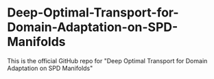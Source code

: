 # Deep-Optimal-Transport-for-Domain-Adaptation-on-SPD-Manifolds
This is the official GitHub repo for "Deep Optimal Transport for Domain Adaptation on SPD Manifolds"
